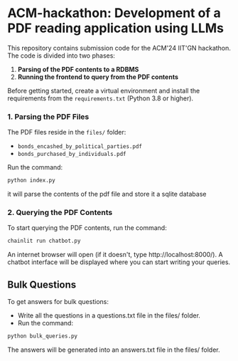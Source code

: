 # ACM-hackathon: Development of a PDF reading application using LLMs
This repository contains submission code for the ACM'24 IIT'GN hackathon.
The code is divided into two phases:
1. **Parsing of the PDF contents to a RDBMS**
2. **Running the frontend to query from the PDF contents**

Before getting started, create a virtual environment and install the requirements from the `requirements.txt` (Python 3.8 or higher).

### 1. Parsing the PDF Files
The PDF files reside in the `files/` folder:
- `bonds_encashed_by_political_parties.pdf`
- `bonds_purchased_by_individuals.pdf`

Run the command:
```sh
python index.py
```
 it will parse the contents of the pdf file and store it a sqlite database
 
 ### 2. Querying the PDF Contents
 To start querying the PDF contents, run the command:
 ```sh
chainlit run chatbot.py
```
An internet browser will open (if it doesn't, type http://localhost:8000/). A chatbot interface will be displayed where you can start writing your queries.

## Bulk Questions
To get answers for bulk questions:

- Write all the questions in a questions.txt file in the files/ folder.
- Run the command:
 ```sh
python bulk_queries.py
```
The answers will be generated into an answers.txt file in the files/ folder.

